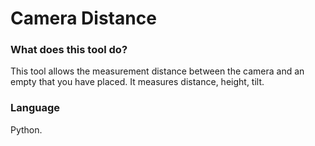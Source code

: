 # Camera Distance

### What does this tool do?
This tool allows the measurement distance between the camera and an empty that you have placed.
It measures distance, height, tilt.

### Language
Python.